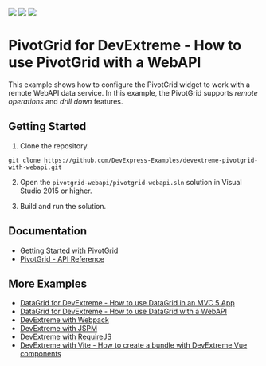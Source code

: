 <!-- default badges list -->
![](https://img.shields.io/endpoint?url=https://codecentral.devexpress.com/api/v1/VersionRange/651407649/23.1.3%2B)
[![](https://img.shields.io/badge/Open_in_DevExpress_Support_Center-FF7200?style=flat-square&logo=DevExpress&logoColor=white)](https://supportcenter.devexpress.com/ticket/details/T1170929)
[![](https://img.shields.io/badge/📖_How_to_use_DevExpress_Examples-e9f6fc?style=flat-square)](https://docs.devexpress.com/GeneralInformation/403183)
<!-- default badges end -->
# PivotGrid for DevExtreme - How to use PivotGrid with a WebAPI

This example shows how to configure the PivotGrid widget to work with a remote WebAPI data service. In this example, the PivotGrid supports *remote operations* and *drill down* features.

## Getting Started

1. Clone the repository.
 ``` text
 git clone https://github.com/DevExpress-Examples/devextreme-pivotgrid-with-webapi.git
 ```

2. Open the `pivotgrid-webapi/pivotgrid-webapi.sln` solution in Visual Studio 2015 or higher.

3. Build and run the solution.

## Documentation

- [Getting Started with PivotGrid](https://js.devexpress.com/Documentation/Guide/UI_Components/PivotGrid/Getting_Started_with_PivotGrid/)
- [PivotGrid - API Reference](https://js.devexpress.com/Documentation/ApiReference/UI_Components/dxPivotGrid/)

## More Examples

- [DataGrid for DevExtreme - How to use DataGrid in an MVC 5 App](https://github.com/DevExpress-Examples/devextreme-datagrid-mvc5)
- [DataGrid for DevExtreme - How to use DataGrid with a WebAPI](https://github.com/DevExpress-Examples/devextreme-datagrid-with-webapi)
- [DevExtreme with Webpack](https://github.com/DevExpress-Examples/devextreme-webpack-examples)
- [DevExtreme with JSPM](https://github.com/DevExpress-Examples/devextreme-jspm-examples)
- [DevExtreme with RequireJS](https://github.com/DevExpress-Examples/devextreme-requirejs-examples)
- [DevExtreme with Vite - How to create a bundle with DevExtreme Vue components](https://github.com/DevExpress-Examples/devextreme-vite-vue-bundling)

